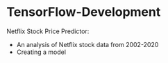 # TensorFlow-Development

Netflix Stock Price Predictor:
- An analysis of Netflix stock data from 2002-2020
- Creating a model 
